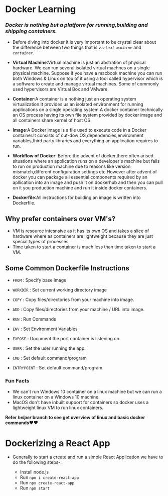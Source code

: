# **Docker Learning**

### *Docker is nothing but a platform for running,building and shipping containers.*

- Before diving into docker it is very important to be crystal clear about the difference between two things that is *`virtual machine`* and *`container`*.

- **Virtual Machine**:Virtual machine is just an abstration of physical hardware. We can run several isolated virtual machnes on a single physical machine. Suppose if you have a macbook machine you can run both Windows & Linux on top of it using a tool called hypervisor which is a software to create and  manage virtual machines. Some of commonly used hypervisors are Virtual Box and VMware.

- **Container**:A container is a nothing just an operating system virtualization.It provides us an isolated environment for running applications on a single operating system.A docker container technically an OS process having its own file system provided by docker image and all containers share kernel of host OS.

- **Image**:A Docker image is a file used to execute code in a Docker container.It consists of cut-dow OS,dependencies,environment variables,third party libraries and everything an application requires to run.

- **Workflow of Docker**: Before the advent of docker,there often arised situations where an application runs on a developer's machine but fails to run on production machine due to reasons like version mismatch,different configuration settings etc.However after advent of docker you can package all essential components required by an apllication into an image and push it on dockerhub and then you can pull on it you production machine and run it inside docker containers.

- **Dockerfile**:All instructions for building an image is written into Dockerfile.

## Why prefer containers over VM's?

- VM is resource intesnsive as it has its own OS and takes a slice of hardware where as containers are lightweight because they are just special types of processes.
- Time taken to start a container is much less than time taken to start a VM.


## Some Common Dockerfile Instructions

- `FROM` : Specify base image
- `WORKDIR` : Set current working directory image
- `COPY` : Copy files/directories from your machine into image.
- `ADD` : Copy files/directories from your machine / URL into image.

- `RUN` : Run Commands
- `ENV` : Set Environment Variables
- `EXPOSE` : Document the port container is listening on.
- `USER` : Set the user running the app.
- `CMD` : Set default command/program
- `ENTRYPOINT` : Set default command/program

### Fun Facts

- We can't run Windows 10 container on a linux machine but we can run a linux container on a Windows 10 machine.
- MacOS don't have inbuilt support for containers so docker uses a lightweight linux VM to run linux containers.

**Refer *helper* branch to see get overview of linux and basic docker commands❤️❤️**

# Dockerizing a React App

- Generally to start a create and run a simple React Application we have to do the following steps-:
  
  - Install node.js
  - Run `npm i create-react-app`
  - Run `npx create-react-app`
  - Run `npm start`

<!-- ## Dockerfile Instructions -->
